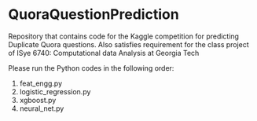 # QuoraQuestionPrediction
Repository that contains code for the Kaggle competition for predicting Duplicate Quora questions. Also satisfies requirement for the class project of ISye 6740: Computational data Analysis at Georgia Tech

Please run the Python codes in the following order:

1. feat_engg.py
2. logistic_regression.py
3. xgboost.py
4. neural_net.py
